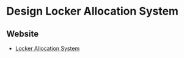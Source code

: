 # Design Locker Allocation System

## Website

- [Locker Allocation System](https://www.techprep.app/problems/locker-allocation-system?topic=low-level-system-design)